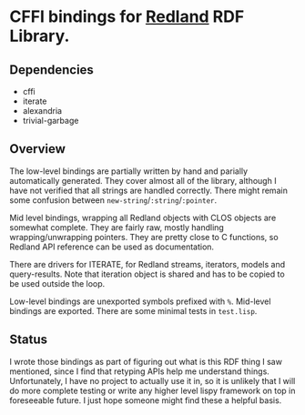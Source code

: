 # CFFI bindings for [Redland](http://librdf.org/docs/api/index.html) RDF Library.

## Dependencies

- cffi
- iterate
- alexandria
- trivial-garbage

## Overview

The low-level bindings are partially written by hand and parially automatically generated. They cover almost all of the library, although I have not verified that all strings are handled correctly. There might remain some confusion between `new-string`/`:string`/`:pointer`.

Mid level bindings, wrapping all Redland objects with CLOS objects are somewhat complete. They are fairly raw, mostly handling wrapping/unwrapping pointers. They are pretty close to C functions, so Redland API reference can be used as documentation.

There are drivers for ITERATE, for Redland streams, iterators, models and query-results. Note that iteration object is shared and has to be copied to be used outside the loop.

Low-level bindings are unexported symbols prefixed with `%`. Mid-level bindings are exported. There are some minimal tests in `test.lisp`.

## Status

I wrote those bindings as part of figuring out what is this RDF thing I saw mentioned, since I find that retyping APIs help me understand things. Unfortunately, I have no project to actually use it in, so it is unlikely that I will do more complete testing or write any higher level lispy framework on top in foreseeable future. I just hope someone might find these a helpful basis.

